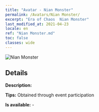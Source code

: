 ```yaml
---
title: "Avatar - Nian Monster"
permalink: /Avatars/Nian Monster/
excerpt: "Era of Chaos  Nian Monster"
last_modified_at: 2021-04-23
locale: en
ref: "Nian Monster.md"
toc: false
classes: wide
---
```

 ![Nian Monster](/images/a/avatarFrame_56.png)

## Details

 **Description:**  

 **Tips:** Obtained through event participation 

 **Is available:**  - 

